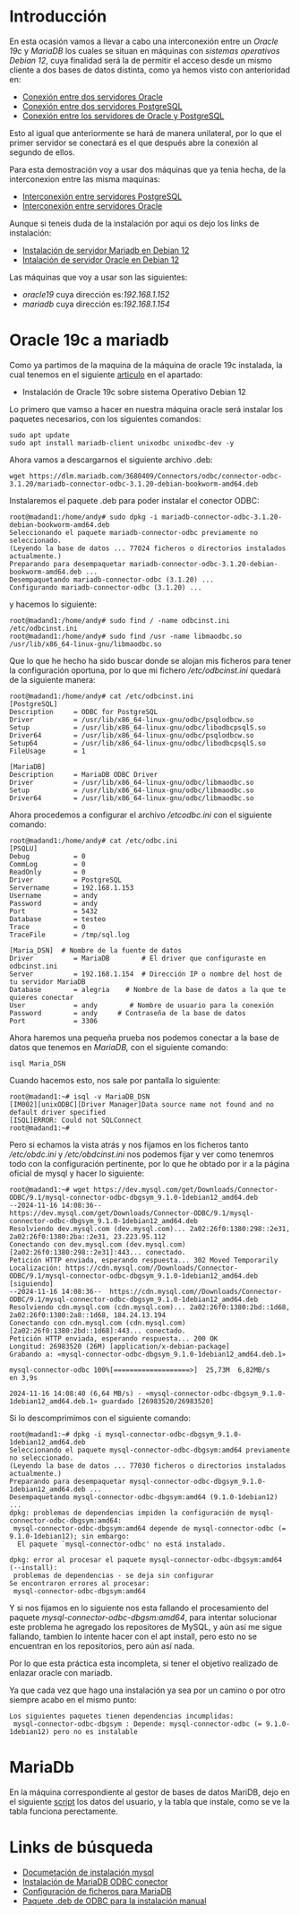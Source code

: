 # Introducción

En esta ocasión vamos a llevar a cabo una interconexión entre un *Oracle 19c* y *MariaDB* los cuales se situan en máquinas con _sistemas operativos_ *Debian 12*, cuya finalidad será la de permitir el acceso desde un mismo cliente a dos bases de datos distinta, como ya hemos visto con anterioridad en:

- [Conexión entre dos servidores Oracle](dblink-Oraclex2.md)
- [Conexión entre dos servidores PostgreSQL](dblink-Postgres.md)
- [Conexión entre los servidores de Oracle y PostgreSQL](dblink-OraclexPostgre.md)
  
Esto al igual que anteriormente se hará de manera unilateral, por lo que el primer servidor se conectará es el que después abre la conexión al segundo de ellos.

Para esta demostración voy a usar dos máquinas que ya tenia hecha, de la interconexion entre las misma maquinas:

- [Interconexión entre servidores PostgreSQL](./dblink-Postgres.md)
- [Interconexión entre servidores Oracle](./dblink-Oraclex2.md)

Aunque si teneis duda de la instalación por aqui os dejo los links de instalación:

- [Instalación de servidor Mariadb en Debian 12](./mysql.md)
- [Intalación de servidor Oracle en Debian 12](./oracle-debian.md)

Las máquinas que voy a usar son las siguientes:

- *oracle19* cuya dirección es:*192.168.1.152*
- *mariadb* cuya dirección es:*192.168.1.154*

# Oracle 19c a mariadb

Como ya partimos de la maquina de la máquina de oracle 19c instalada, la cual tenemos en el siguiente [articulo](dblink-OraclexPostgre.md) en el apartado:

- Instalación de Oracle 19c sobre sistema Operativo Debian 12

Lo primero que vamso a hacer en nuestra máquina oracle será instalar los paquetes necesarios, con los siguientes comandos:

```
sudo apt update
sudo apt install mariadb-client unixodbc unixodbc-dev -y
```
Ahora vamos a descargarnos el siguiente archivo .deb:

```
wget https://dlm.mariadb.com/3680409/Connectors/odbc/connector-odbc-3.1.20/mariadb-connector-odbc-3.1.20-debian-bookworm-amd64.deb 
```
Instalaremos el paquete .deb para poder instalar el conector ODBC:

```
root@madand1:/home/andy# sudo dpkg -i mariadb-connector-odbc-3.1.20-debian-bookworm-amd64.deb 
Seleccionando el paquete mariadb-connector-odbc previamente no seleccionado.
(Leyendo la base de datos ... 77024 ficheros o directorios instalados actualmente.)
Preparando para desempaquetar mariadb-connector-odbc-3.1.20-debian-bookworm-amd64.deb ...
Desempaquetando mariadb-connector-odbc (3.1.20) ...
Configurando mariadb-connector-odbc (3.1.20) ...

```
y hacemos lo siguiente:

```
root@madand1:/home/andy# sudo find / -name odbcinst.ini
/etc/odbcinst.ini
root@madand1:/home/andy# sudo find /usr -name libmaodbc.so
/usr/lib/x86_64-linux-gnu/libmaodbc.so
```

Que lo que he hecho ha sido buscar donde se alojan mis ficheros para tener la configuración oportuna, por lo que mi fichero */etc/odbcinst.ini* quedará de la siguiente manera:

```
root@madand1:/home/andy# cat /etc/odbcinst.ini 
[PostgreSQL]
Description     = ODBC for PostgreSQL
Driver          = /usr/lib/x86_64-linux-gnu/odbc/psqlodbcw.so
Setup           = /usr/lib/x86_64-linux-gnu/odbc/libodbcpsqlS.so
Driver64        = /usr/lib/x86_64-linux-gnu/odbc/psqlodbcw.so
Setup64         = /usr/lib/x86_64-linux-gnu/odbc/libodbcpsqlS.so
FileUsage       = 1

[MariaDB]
Description     = MariaDB ODBC Driver
Driver          = /usr/lib/x86_64-linux-gnu/odbc/libmaodbc.so
Setup           = /usr/lib/x86_64-linux-gnu/odbc/libmaodbc.so
Driver64        = /usr/lib/x86_64-linux-gnu/odbc/libmaodbc.so

```

Ahora procedemos a configurar el archivo */etcodbc.ini* con el siguiente comando:

```
root@madand1:/home/andy# cat /etc/odbc.ini 
[PSQLU]
Debug           = 0
CommLog         = 0
ReadOnly        = 0
Driver          = PostgreSQL 
Servername      = 192.168.1.153
Username        = andy
Password        = andy
Port            = 5432
Database        = testeo
Trace           = 0
TraceFile       = /tmp/sql.log

[Maria_DSN]  # Nombre de la fuente de datos
Driver          = MariaDB        # El driver que configuraste en odbcinst.ini
Server          = 192.168.1.154  # Dirección IP o nombre del host de tu servidor MariaDB
Database        = alegria    # Nombre de la base de datos a la que te quieres conectar
User            = andy        # Nombre de usuario para la conexión
Password        = andy     # Contraseña de la base de datos
Port            = 3306

```

Ahora haremos una pequeña prueba nos podemos conectar a la base de datos que tenemos en *MariaDB,* con el siguiente comando:

```isql Maria_DSN ```

Cuando hacemos esto, nos sale por pantalla lo siguiente:

```
root@madand1:~# isql -v MariaDB_DSN
[IM002][unixODBC][Driver Manager]Data source name not found and no default driver specified
[ISQL]ERROR: Could not SQLConnect
root@madand1:~# 
```

Pero si echamos la vista atrás y nos fijamos en los ficheros tanto */etc/obdc.ini* y */etc/obdcinst.ini* nos podemos fijar y ver como tenemros todo con la configuración pertinente, por lo que he obtado por ir a la página oficial de mysql y hacer lo siguiente:

```
root@madand1:~# wget https://dev.mysql.com/get/Downloads/Connector-ODBC/9.1/mysql-connector-odbc-dbgsym_9.1.0-1debian12_amd64.deb
--2024-11-16 14:08:36--  https://dev.mysql.com/get/Downloads/Connector-ODBC/9.1/mysql-connector-odbc-dbgsym_9.1.0-1debian12_amd64.deb
Resolviendo dev.mysql.com (dev.mysql.com)... 2a02:26f0:1380:298::2e31, 2a02:26f0:1380:2ba::2e31, 23.223.95.112
Conectando con dev.mysql.com (dev.mysql.com)[2a02:26f0:1380:298::2e31]:443... conectado.
Petición HTTP enviada, esperando respuesta... 302 Moved Temporarily
Localización: https://cdn.mysql.com//Downloads/Connector-ODBC/9.1/mysql-connector-odbc-dbgsym_9.1.0-1debian12_amd64.deb [siguiendo]
--2024-11-16 14:08:36--  https://cdn.mysql.com//Downloads/Connector-ODBC/9.1/mysql-connector-odbc-dbgsym_9.1.0-1debian12_amd64.deb
Resolviendo cdn.mysql.com (cdn.mysql.com)... 2a02:26f0:1380:2bd::1d68, 2a02:26f0:1380:2a8::1d68, 184.24.13.194
Conectando con cdn.mysql.com (cdn.mysql.com)[2a02:26f0:1380:2bd::1d68]:443... conectado.
Petición HTTP enviada, esperando respuesta... 200 OK
Longitud: 26983520 (26M) [application/x-debian-package]
Grabando a: «mysql-connector-odbc-dbgsym_9.1.0-1debian12_amd64.deb.1»

mysql-connector-odbc 100%[===================>]  25,73M  6,82MB/s    en 3,9s    

2024-11-16 14:08:40 (6,64 MB/s) - «mysql-connector-odbc-dbgsym_9.1.0-1debian12_amd64.deb.1» guardado [26983520/26983520]

```

Si lo descomprimimos con el siguiente comando:

```
root@madand1:~# dpkg -i mysql-connector-odbc-dbgsym_9.1.0-1debian12_amd64.deb
Seleccionando el paquete mysql-connector-odbc-dbgsym:amd64 previamente no seleccionado.
(Leyendo la base de datos ... 77030 ficheros o directorios instalados actualmente.)
Preparando para desempaquetar mysql-connector-odbc-dbgsym_9.1.0-1debian12_amd64.deb ...
Desempaquetando mysql-connector-odbc-dbgsym:amd64 (9.1.0-1debian12) ...
dpkg: problemas de dependencias impiden la configuración de mysql-connector-odbc-dbgsym:amd64:
 mysql-connector-odbc-dbgsym:amd64 depende de mysql-connector-odbc (= 9.1.0-1debian12); sin embargo:
  El paquete `mysql-connector-odbc' no está instalado.

dpkg: error al procesar el paquete mysql-connector-odbc-dbgsym:amd64 (--install):
 problemas de dependencias - se deja sin configurar
Se encontraron errores al procesar:
 mysql-connector-odbc-dbgsym:amd64

```

Y si nos fijamos en lo siguiente nos esta fallando el procesamiento del paquete *mysql-connector-odbc-dbgsm:amd64*, para intentar solucionar este problema he agregado los repositores de MySQL, y aún así me sigue fallando, tambien lo intente hacer con el apt install, pero esto no se encuentran en los repositorios, pero aún así nada.

Por lo que esta práctica esta incompleta, si tener el objetivo realizado de enlazar oracle con mariadb.

Ya que cada vez que hago una instalación ya sea por un camino o por otro siempre acabo en el mismo punto:

```
Los siguientes paquetes tienen dependencias incumplidas:
 mysql-connector-odbc-dbgsym : Depende: mysql-connector-odbc (= 9.1.0-1debian12) pero no es instalable
```
# MariaDb

En la máquina correspondiente al gestor de bases de datos MariDB, dejo en el siguiente [script](creacion-usuario-tabla-mariadb.md) los datos del usuario, y la tabla que instale, como se ve la tabla funciona perectamente.


# Links de búsqueda

- [Documetación de instalación mysql](https://dev.mysql.com/doc/connector-odbc/en/connector-odbc-installation-binary-deb.html)
- [Instalación de MariaDB ODBC conector](https://www.youtube.com/watch?v=VBAwZ2MlgTc&ab_channel=LinuxHelp)
- [Configuración de ficheros para MariaDB](https://medium.com/linux-tips-101/instalar-y-configurar-conector-odbc-a-base-de-datos-mariadb-en-ubuntu-20-c2d167f01c3d)
- [Paquete .deb de ODBC para la instalación manual](https://downloads.mysql.com/archives/c-odbc/)
